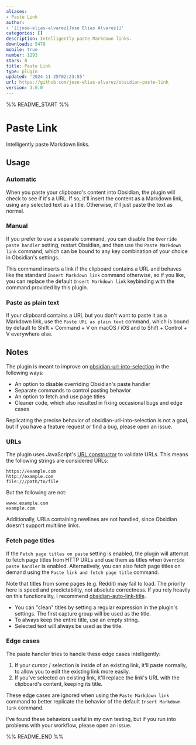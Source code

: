 ```yaml
---
aliases:
- Paste Link
author:
- '[[jose-elias-alvarez|Jose Elias Alvarez]]'
categories: []
description: Intelligently paste Markdown links.
downloads: 5478
mobile: true
number: 1293
stars: 8
title: Paste Link
type: plugin
updated: '2024-11-25T02:23:55'
url: https://github.com/jose-elias-alvarez/obsidian-paste-link
version: 3.0.0
---
```


%% README_START %%

# Paste Link

Intelligently paste Markdown links.

## Usage

### Automatic

When you paste your clipboard's content into Obsidian, the plugin will check to see if it's a URL. If so, it'll insert the content as a Markdown link, using any selected text as a title. Otherwise, it'll just paste the text as normal.

### Manual

If you prefer to use a separate command, you can disable the `Override paste handler` setting, restart Obsidian, and then use the `Paste Markdown link` command, which can be bound to any key combination of your choice in Obsidian's settings.

This command inserts a link if the clipboard contains a URL and behaves like the standard `Insert Markdown link` command otherwise, so if you like, you can replace the default `Insert Markdown link` keybinding with the command provided by this plugin.

### Paste as plain text

If your clipboard contains a URL but you don't want to paste it as a Markdown link, use the `Paste URL as plain text` command, which is bound by default to Shift + Command + V on macOS / iOS and to Shift + Control + V everywhere else.

## Notes

The plugin is meant to improve on [obsidian-url-into-selection](https://github.com/denolehov/obsidian-url-into-selection) in the following ways:

-   An option to disable overriding Obsidian's paste handler
-   Separate commands to control pasting behavior
-   An option to fetch and use page titles
-   Cleaner code, which also resulted in fixing occasional bugs and edge cases

Replicating the precise behavior of obsidian-url-into-selection is not a goal, but if you have a feature request or find a bug, please open an issue.

### URLs

The plugin uses JavaScript's [URL constructor](https://developer.mozilla.org/en-US/docs/Web/API/URL/URL) to validate URLs. This means the following strings are considered URLs:

```
https://example.com
http://example.com
file:///path/to/file
```

But the following are not:

```
wwww.example.com
example.com
```

Additionally, URLs containing newlines are not handled, since Obsidian doesn't support multiline links.

### Fetch page titles

If the `Fetch page titles on paste` setting is enabled, the plugin will attempt to fetch page titles from HTTP URLs and use them as titles when `Override paste handler` is enabled. Alternatively, you can also fetch page titles on demand using the `Paste link and fetch page title` command.

Note that titles from some pages (e.g. Reddit) may fail to load. The priority here is speed and predictability, not absolute correctness. If you rely heavily on this functionality, I recommend [obsidian-auto-link-title](https://github.com/zolrath/obsidian-auto-link-title).

-   You can "clean" titles by setting a regular expression in the plugin's settings. The first capture group will be used as the title.
-   To always keep the entire title, use an empty string.
-   Selected text will always be used as the title.

### Edge cases

The paste handler tries to handle these edge cases intelligently:

1. If your cursor / selection is inside of an existing link, it'll paste normally, to allow you to edit the existing link more easily.
2. If you've selected an existing link, it'll replace the link's URL with the clipboard's content, keeping its title.

These edge cases are ignored when using the `Paste Markdown link` command to better replicate the behavior of the default `Insert Markdown link` command.

I've found these behaviors useful in my own testing, but if you run into problems with your workflow, please open an issue.


%% README_END %%